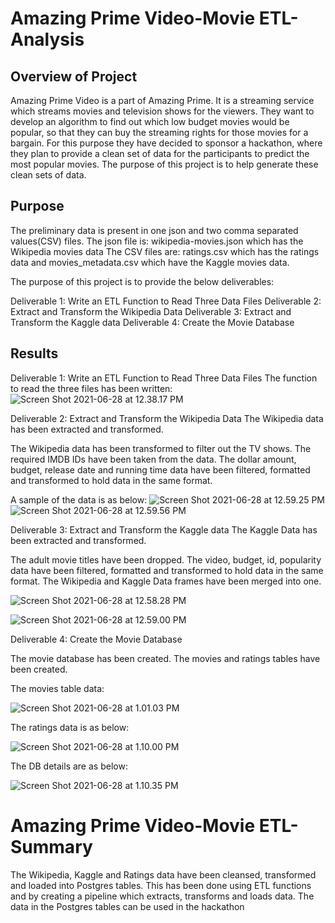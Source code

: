# Amazing Prime Video-Movie ETL-Analysis

## Overview of Project

Amazing Prime Video is a part of Amazing Prime. It is a streaming service which streams movies and television shows for the viewers.
They want to develop an algorithm to find out which low budget movies would be popular, so that they can buy the streaming rights for those movies for a bargain.
For this purpose they have decided to sponsor a hackathon, where they plan to provide a clean set of data for the participants to predict the most popular movies.
The purpose of this project is to help generate these clean sets of data.

## Purpose


The preliminary data is present in one json and two comma separated values(CSV) files.
The json file is: wikipedia-movies.json which has the Wikipedia movies data
The CSV files are: ratings.csv which has the ratings data and movies_metadata.csv which have the Kaggle movies data.

The purpose of this project is to provide the below deliverables:

Deliverable 1: Write an ETL Function to Read Three Data Files
Deliverable 2: Extract and Transform the Wikipedia Data
Deliverable 3: Extract and Transform the Kaggle data
Deliverable 4: Create the Movie Database

## Results

Deliverable 1: Write an ETL Function to Read Three Data Files
The function to read the three files has been written:
![Screen Shot 2021-06-28 at 12.38.17 PM](https://i.imgur.com/xFf6Hdj.png)

Deliverable 2: Extract and Transform the Wikipedia Data
The Wikipedia data has been extracted and transformed.

The Wikipedia data has been transformed to filter out the TV shows.
The required IMDB IDs have been taken from the data.
The dollar amount, budget, release date and running time data have been filtered, formatted and transformed to hold data in the same format.

A sample of the data is as below:
![Screen Shot 2021-06-28 at 12.59.25 PM](https://i.imgur.com/0Urs9ce.png)
![Screen Shot 2021-06-28 at 12.59.56 PM](https://i.imgur.com/JGfvp5J.png)

Deliverable 3: Extract and Transform the Kaggle data
The Kaggle Data has been extracted and transformed.

The adult movie titles have been dropped.
The video, budget, id, popularity data have been filtered, formatted and transformed to hold data in the same format.
The Wikipedia and Kaggle Data frames have been merged into one.

![Screen Shot 2021-06-28 at 12.58.28 PM](https://i.imgur.com/zZ39dgK.png)

![Screen Shot 2021-06-28 at 12.59.00 PM](https://i.imgur.com/7akBmLL.png)

Deliverable 4: Create the Movie Database

The movie database has been created.
The movies and ratings tables have been created.

The movies table data:

![Screen Shot 2021-06-28 at 1.01.03 PM](https://i.imgur.com/WmSfNlH.png)

The ratings data is as below:

![Screen Shot 2021-06-28 at 1.10.00 PM](https://i.imgur.com/fMuWZAf.png)

The DB details are as below:

![Screen Shot 2021-06-28 at 1.10.35 PM](https://i.imgur.com/6dr5T5h.png) 

# Amazing Prime Video-Movie ETL-Summary

The Wikipedia, Kaggle and Ratings data have been cleansed, transformed and loaded into Postgres tables. This has been done using ETL functions and by creating a pipeline which extracts, transforms and loads data. The data in the Postgres tables can be used in the hackathon